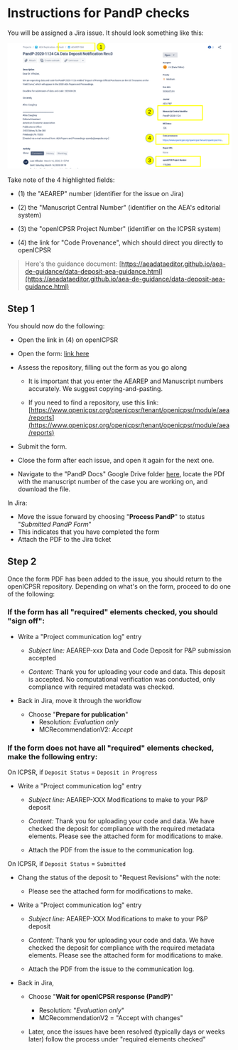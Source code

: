 # Instructions for PandP checks

You will be assigned a Jira issue. It should look something like this:

![](images/Jira-screenshot.png)

Take note of the 4 highlighted fields:

-   \(1) the "AEAREP" number (identifier for the issue on Jira)

-   \(2) the "Manuscript Central Number" (identifier on the AEA's editorial system)

-   \(3) the "openICPSR Project Number" (identifier on the ICPSR system)

-   \(4) the link for "Code Provenance", which should direct you directly to openICPSR

> Here's the guidance document:
[https://aeadataeditor.github.io/aea-de-guidance/data-deposit-aea-guidance.html](https://aeadataeditor.github.io/aea-de-guidance/data-deposit-aea-guidance.html)

## Step 1

You should now do the following:

-   Open the link in (4) on openICPSR

<!-- -->

-   Open the form: [link here](https://docs.google.com/forms/d/e/1FAIpQLSfcc4JDJsHRHZpkdBuNwbjYusjIsbSTXK6pZyuUBC7HyUW8iQ/viewform?usp=pp_url)

-   Assess the repository, filling out the form as you go along

    -   It is important that you enter the AEAREP and Manuscript numbers accurately. We suggest copying-and-pasting.

    -  If you need to find a repository, use this link: [https://www.openicpsr.org/openicpsr/tenant/openicpsr/module/aea/reports](https://www.openicpsr.org/openicpsr/tenant/openicpsr/module/aea/reports)
-   Submit the form.

- Close the form after each issue, and open it again for the next one.

- Navigate to the "PandP Docs" Google Drive folder [here](https://drive.google.com/drive/folders/1h5AiNQjlCTGPU3bICpqGoNqorzlc8yPb), locate the PDf with the manuscript number of the case you are working on, and download the file.  

In Jira:

-   Move the issue forward by choosing "**Process PandP**" to status
     "*Submitted PandP Form*"
-   This indicates that you have completed the form
-   Attach the PDF to the Jira ticket

## Step 2

Once the form PDF has been added to the issue, you should return to the openICPSR repository. Depending on what's on the form, proceed to do one of the following:

### If the form has all "required" elements checked, you should "sign off":

- Write a "Project communication log" entry
    -   *Subject line:* AEAREP-xxx Data and Code Deposit for P&P  submission accepted

    -   *Content*: Thank you for uploading your code and data. This
         deposit is accepted. No computational verification was
         conducted, only compliance with required metadata was checked.

-   Back in Jira, move it through the workflow

    -   Choose "**Prepare for publication**"
        -   Resolution: *Evaluation only*
        -   MCRecommendationV2: *Accept*

### If the form does not have all "required" elements checked, make the following entry:

On ICPSR, if `Deposit Status` = `Deposit in Progress`
-   Write a "Project communication log" entry

    -   *Subject line:* AEAREP-XXX Modifications to make to your P&P
        deposit

    -   *Content:* Thank you for uploading your code and data. We have
         checked the deposit for compliance with the required metadata
        elements. Please see the attached form for modifications to
         make.

    -   Attach the PDF from the issue to the communication log.

On ICPSR, if `Deposit Status` = `Submitted`
- Chang the status of the deposit to "Request Revisions" with the note:
    -   Please see the attached form for modifications to make.
-   Write a "Project communication log" entry

    -   *Subject line:* AEAREP-XXX Modifications to make to your P&P
        deposit

    -   *Content:* Thank you for uploading your code and data. We have
         checked the deposit for compliance with the required metadata
        elements. Please see the attached form for modifications to
         make.

    -   Attach the PDF from the issue to the communication log.


-   Back in Jira,

    -   Choose "**Wait for openICPSR response (PandP)**"
        -   Resolution: "*Evaluation only*"
        -   MCRecommendationV2 = "Accept with changes"

    -   Later, once the issues have been resolved (typically days or
        weeks later) follow the process under "required elements
        checked"
